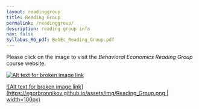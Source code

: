 ```yaml
---
layout: readinggroup
title: Reading Group
permalink: /readinggroup/
description: reading group info 
nav: false
Syllabus_RG_pdf: BehEc_Reading_Group.pdf
---
```


Please click on the image to visit the _Behavioral Economics Reading Group_ course website.


[![Alt text for broken image link](https://egorbronnikov.github.io/assets/img/Reading_Group.png)](https://econreadinggroup.github.io)

[![Alt text for broken image link](https://egorbronnikov.github.io/assets/img/Reading_Group.png | width=100px)](https://econreadinggroup.github.io)

